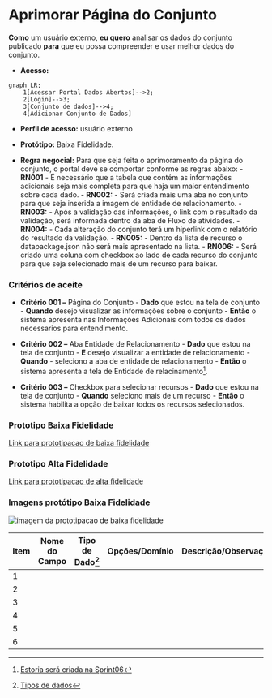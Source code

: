 # Aprimorar Página do Conjunto

**Como** um usuário externo, **eu quero** analisar os dados do conjunto publicado **para** que eu possa compreender e usar melhor dados do conjunto.

- **Acesso:** 

```mermaid
graph LR;
    1[Acessar Portal Dados Abertos]-->2;
    2[Login]-->3;
    3[Conjunto de dados]-->4;
    4[Adicionar Conjunto de Dados]
```

- **Perfil de acesso:** usuário externo
- **Protótipo:** Baixa Fidelidade.

- **Regra negocial:** Para que seja feita o aprimoramento da página do conjunto, o portal deve se comportar conforme as regras abaixo:
       - **RN001** - É necessário que a tabela que contém as informações adicionais seja mais completa para que haja um maior entendimento sobre cada dado.
	   - **RN002:** - Será criada mais uma aba no conjunto para que seja inserida a imagem de entidade de relacionamento.
	   - **RN003:** - Após a validação das informações, o link com o resultado da validação, será informada dentro da aba de Fluxo de atividades.
          - **RN004:** - Cada alteração do conjunto terá um hiperlink com o relatório do resultado da validação. 
 	   - **RN005:** - Dentro da lista de recurso o datapackage.json não será mais apresentado na lista. 
	   - **RN006:** - Será criado uma coluna com checkbox ao lado de cada recurso do conjunto para que seja selecionado mais de um recurso para baixar. 

### Critérios de aceite

- **Critério 001 –** Página do Conjunto
       - **Dado** que estou na tela de conjunto
       - **Quando** desejo visualizar as informações sobre o conjunto
       - **Então** o sistema apresenta nas Informações Adicionais com todos os dados necessarios para entendimento.

- **Critério 002 –** Aba Entidade de Relacionamento
	   - **Dado** que estou na tela de conjunto
	   - **E** desejo visualizar a entidade de relacionamento
	   - **Quando** - seleciono a aba de entidade de relacionamento
	   - **Então** o sistema apresenta a tela de Entidade de relacinamento[^1].

- **Critério 003 –** Checkbox para selecionar recursos
	   - **Dado** que estou na tela de conjunto
	   - **Quando** seleciono mais de um recurso
	   - **Então** o sistema habilita a opção de baixar todos os recursos selecionados.

### Prototipo Baixa Fidelidade

[Link para prototipacao de baixa fidelidade](link_para_prototipo_baixa_fidelidade)

### Prototipo Alta Fidelidade

[Link para prototipacao de alta fidelidade](link_para_prototipo_alta_fidelidade) 
### Imagens protótipo Baixa Fidelidade

![imagem da prototipacao de baixa fidelidade](/caminho_pasta_imagens)

| Item |                        Nome do Campo                        | Tipo de Dado[^2] | Opções/Domínio |     Descrição/Observações      |
|------|-------------------------------------------------------------|------------------|----------------|--------------------------------|
|    1 |           |            |              |                    |
|    2 |           |            |              |                    |                
|    3 |           |            |              |                    |
|    4 |           |            |              |                    |
|    5 |           |            |              |                    |
|    6 |           |            |              |                    |


[^1]: [Estoria será criada na Sprint06](www.dados.mg.gov.br)
[^2]: [Tipos de dados](../modelos/tipos_dado_formulario_html.md)